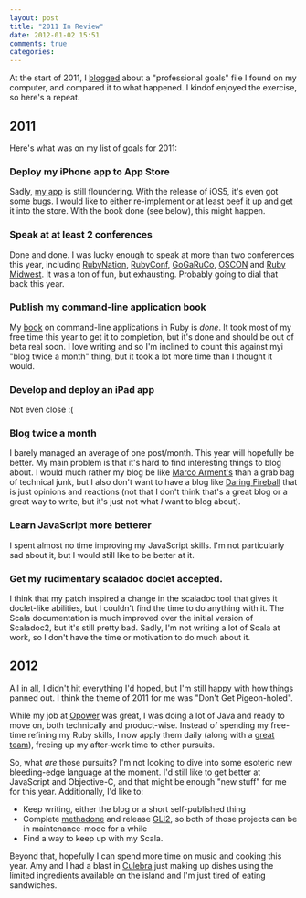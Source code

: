 ```yaml
---
layout: post
title: "2011 In Review"
date: 2012-01-02 15:51
comments: true
categories: 
---
```


At the start of 2011, I [blogged][2010-post] about a "professional goals" file I found on my computer, and
compared it to what happened.  I kindof enjoyed the exercise, so here's a repeat.  

[2010-post]: http://www.naildrivin5.com/blog/2011/01/01/2010-whats-next.html

<!-- more -->

## 2011

Here's what was on my list of goals for 2011:


### Deploy my iPhone app to App Store

Sadly, [my app][winebrain] is still floundering.  With the release of iOS5, it's even got some bugs.  I would like to either
re-implement or at least beef it up and get it into the store.  With the book done (see below), this might happen.

[winebrain]: http://www.naildrivin5.com/blog/2010/07/18/iphone-app-part-5.html

### Speak at at least 2 conferences

Done and done.  I was lucky enough to speak at more than two conferences this year, including [RubyNation][rubynation],
[RubyConf][rubyconf], [GoGaRuCo][GoGaRuCo], [OSCON][oscon] and [Ruby Midwest][rubymidwest].  It was a ton of fun, but 
exhausting.  Probably going to dial that back this year.

[rubynation]: http://www.rubynation.org
[rubyconf]: http://www.rubyconf.org
[GoGaRuCo]: http://www.gogaruco.com
[oscon]: http://www.oscon.com
[rubymidwest]: http://www.rubymidwest.com

### Publish my command-line application book

My [book][book] on command-line applications in Ruby is *done*.  It took most of my free time this year to get it to completion,
but it's done and should be out of beta real soon.  I love writing and so I'm inclined to count this against myi "blog twice a
month" thing, but it took a lot more time than I thought it would.

[book]: http://www.awesomecommandlineapps.com

### Develop and deploy an iPad app

Not even close :(

### Blog twice a month

I barely managed an average of one post/month.  This year will hopefully be better.  My main problem is that it's hard to find
interesting things to blog about.  I would much rather my blog be like [Marco Arment's][marco] than a grab bag of technical junk,
but I also don't want to have a blog like [Daring Fireball][daringfireball] that is just opinions and reactions (not that I don't
think that's a great blog or a great way to write, but it's just not what *I* want to blog about).

[marco]: http://www.marco.org
[daringfireball]: http://www.daringfireball.net

### Learn JavaScript more betterer

I spent almost no time improving my JavaScript skills.  I'm not particularly sad about it, but I would still like to be better at
it.

### Get my rudimentary scaladoc doclet accepted.

I think that my patch inspired a change in the scaladoc tool that gives it doclet-like abilities, but I couldn't find the time to
do anything with it.   The Scala documentation is much improved over the initial version of Scaladoc2, but it's still pretty bad.
Sadly, I'm not writing a lot of Scala at work, so I don't have the time or motivation to do much about it.

## 2012

All in all, I didn't hit everything I'd hoped, but I'm still happy with how things panned out.  I think the theme of 2011 for me
was "Don't Get Pigeon-holed".  


While my job at [Opower][opower] was great, I was doing a lot of Java and ready to move on, both technically and product-wise.  Instead of spending my
free-time refining my Ruby skills, I now apply them daily (along with a [great team][livingsocialdevs]), freeing up my after-work
time to other pursuits.

So, what *are* those pursuits?  I'm not looking to dive into some esoteric new bleeding-edge language at the moment.  I'd still
like to get better at JavaScript and Objective-C, and that might be enough "new stuff" for me for this year.
Additionally, I'd like to:

* Keep writing, either the blog or a short self-published thing
* Complete [methadone][methadone] and release [GLI2][gli2], so both of those projects can be in maintenance-mode for a while
* Find a way to keep up with my Scala.

Beyond that, hopefully I can spend more time on music and cooking this year.  Amy and I had a blast in [Culebra][culebra]
just making up dishes using the limited ingredients available on the island and I'm just tired of eating sandwiches.

[opower]: http://www.opower.com
[livingsocial]: http://www.livingsocial.com
[livingsocialdevs]: https://twitter.com/#!/merbist/livingsocial
[methadone]: http://www.github.com/davetron5000/methadone
[gli2]: http://www.github.com/davetron5000/gli
[culebra]: http://maps.google.com/maps?q=culebra&ll=18.310203,-65.29604&spn=0.104138,0.158958&hq=culebra&radius=15000&t=h&z=13&vpsrc=6
